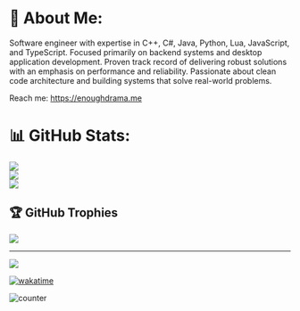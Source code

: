 # 💫 About Me:
Software engineer with expertise in C++, C#, Java, Python, Lua, JavaScript, and TypeScript. Focused primarily on backend systems and desktop application development. Proven track record of delivering robust solutions with an emphasis on performance and reliability. Passionate about clean code architecture and building systems that solve real-world problems.​​​​​​​​​​​​​​​​

Reach me: https://enoughdrama.me

# 📊 GitHub Stats:
![](https://github-readme-stats.vercel.app/api?username=enoughdrama&theme=dark&hide_border=true&include_all_commits=true&count_private=true)<br/>
![](https://nirzak-streak-stats.vercel.app/?user=enoughdrama&theme=dark&hide_border=true)<br/>
![](https://github-readme-stats.vercel.app/api/top-langs/?username=enoughdrama&theme=dark&hide_border=true&include_all_commits=true&count_private=true&layout=compact)

## 🏆 GitHub Trophies
![](https://github-profile-trophy.vercel.app/?username=enoughdrama&theme=midnight-purple&no-frame=true&no-bg=true&margin-w=4)

---
[![](https://visitcount.itsvg.in/api?id=enoughdrama&icon=10&color=5)](https://visitcount.itsvg.in)

[![wakatime](https://wakatime.com/badge/user/018b656a-a6ba-405e-86e7-6317ad04e233.svg)](https://wakatime.com/@018b656a-a6ba-405e-86e7-6317ad04e233)

![counter](https://moe-counter.glitch.me/get/@enoughdrama?theme=asoul)
